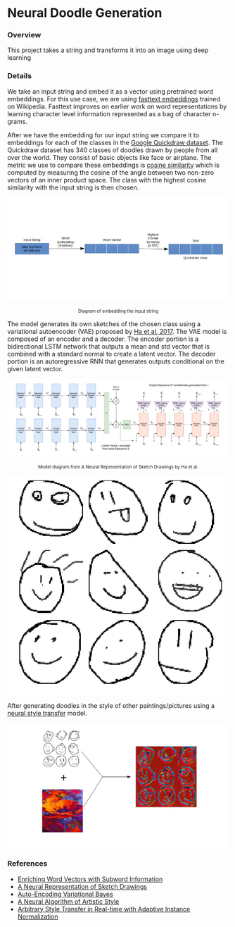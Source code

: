 # Neural Doodle Generation

### Overview 
This project takes a string and transforms it into an image using deep learning

### Details

We take an input string and embed it as a vector using pretrained word embeddings. For this use case, we are using [fasttext embeddings](https://fasttext.cc/docs/en/english-vectors.html) trained on Wikipedia. Fasttext improves on earlier work on word representations by learning character level information represented as a bag of character n-grams.

After we have the embedding for our input string we compare it to embeddings for each of the classes in the [Google Quickdraw dataset](https://quickdraw.withgoogle.com/data). The Quickdraw dataset has 340 classes of doodles drawn by people from all over the world. They consist of basic objects like face or airplane. The metric we use to compare these embeddings is [cosine similarity](https://en.wikipedia.org/wiki/Cosine_similarity) which is computed by measuring the cosine of the angle between two non-zero vectors of an inner product space. The class with the highest cosine similarity with the input string is then chosen. 

![](assets/word_embedding.jpg)
<p align="center"><font size="1" color"grey">Diagram of embedding the input string</font></p>


The model generates its own sketches of the chosen class using a variational autoencoder (VAE) proposed by [Ha et al, 2017](https://arxiv.org/pdf/1704.03477.pdf). The VAE model is composed of an encoder and a decoder. The encoder portion is a bidirectional LSTM network that outputs a mean and std vector that is combined with a standard normal to create a latent vector. The decoder portion is an autoregressive RNN that generates outputs conditional on the given latent vector.

![](assets/sketch_vae.png)
<p align="center"><font size="1" color"grey">Model diagram from A Neural Representation of Sketch Drawings by Ha et al.</font></p>

![](assets/generated.png)

After generating doodles in the style of other paintings/pictures using a [neural style transfer](https://arxiv.org/abs/1508.06576) model.

![](assets/style-transfer.jpg)




### References
- [Enriching Word Vectors with Subword Information](https://arxiv.org/pdf/1607.04606.pdf)
- [A Neural Representation of Sketch Drawings](https://arxiv.org/pdf/1704.03477.pdf)
- [Auto-Encoding Variational Bayes](https://arxiv.org/pdf/1312.6114.pdf)
- [A Neural Algorithm of Artistic Style](https://arxiv.org/pdf/1508.06576.pdf)
- [Arbitrary Style Transfer in Real-time with Adaptive Instance Normalization](https://arxiv.org/pdf/1703.06868.pdf)
